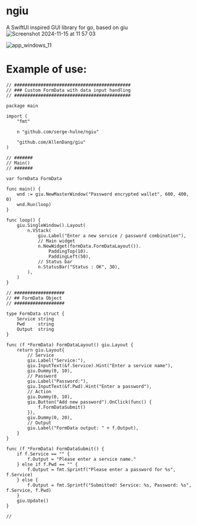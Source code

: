 # ngiu
A SwiftUI inspired GUI library for go, based on giu
![Screenshot 2024-11-15 at 11 57 03](https://github.com/user-attachments/assets/430cdc61-afe6-4da2-a0b9-71cf24464039)

![app_windows_11](https://github.com/user-attachments/assets/e019e1b4-0fe2-48bf-9eaf-92948dbde409)


# Example of use:
```
// ############################################
// ### Custom FormData with data input handling
// ############################################

package main

import (
	"fmt"

	n "github.com/serge-hulne/ngiu"

	"github.com/AllenDang/giu"
)

// #######
// Main()
// #######

var formData FormData

func main() {
	wnd := giu.NewMasterWindow("Password encrypted wallet", 600, 400, 0)
	wnd.Run(loop)
}

func loop() {
	giu.SingleWindow().Layout(
		n.VStack(
			giu.Label("Enter a new service / password combination"),
			// Main widget
			n.NewWidget(formData.FormDataLayout()).
				PaddingTop(10).
				PaddingLeft(50),
			// Status bar
			n.StatusBar("Status : OK", 30),
		),
	)
}

// ###################
// ## FormData Object
// ###################

type FormData struct {
	Service string
	Pwd     string
	Output  string
}

func (f *FormData) FormDataLayout() giu.Layout {
	return giu.Layout{
		// Service
		giu.Label("Service:"),
		giu.InputText(&f.Service).Hint("Enter a service name"),
		giu.Dummy(0, 10),
		// Password
		giu.Label("Password:"),
		giu.InputText(&f.Pwd).Hint("Enter a password"),
		// Action
		giu.Dummy(0, 10),
		giu.Button("Add new password").OnClick(func() {
			f.FormDataSubmit()
		}),
		giu.Dummy(0, 20),
		// Output
		giu.Label("FormData output: " + f.Output),
	}
}

func (f *FormData) FormDataSubmit() {
	if f.Service == "" {
		f.Output = "Please enter a service name."
	} else if f.Pwd == "" {
		f.Output = fmt.Sprintf("Please enter a password for %s", f.Service)
	} else {
		f.Output = fmt.Sprintf("Submitted! Service: %s, Password: %s", f.Service, f.Pwd)
	}
	giu.Update()
}

//
```

